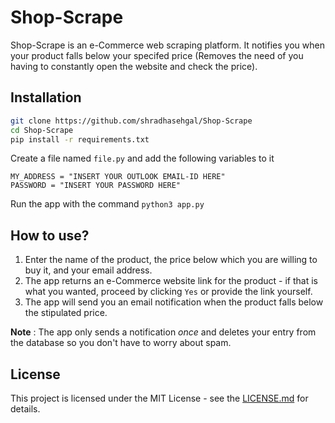 # Shop-Scrape

Shop-Scrape is an e-Commerce web scraping platform. It notifies you when your product falls below your specifed price (Removes the need of you having to constantly open the website and check the price).  

## Installation

```bash
git clone https://github.com/shradhasehgal/Shop-Scrape
cd Shop-Scrape
pip install -r requirements.txt
```
Create a file named `file.py` and add the following variables to it 

```
MY_ADDRESS = "INSERT YOUR OUTLOOK EMAIL-ID HERE"
PASSWORD = "INSERT YOUR PASSWORD HERE"
```

Run the app with the command `python3 app.py`


## How to use?

1. Enter the name of the product, the price below which you are willing to buy it, and your email address.
2. The app returns an e-Commerce website link for the product - if that is what you wanted, proceed by clicking `Yes` or provide the link yourself.
3. The app will send you an email notification when the product falls below the stipulated price. 

**Note** : The app only sends a notification *once* and deletes your entry from the database so you don't have to worry about spam.

## License
This project is licensed under the MIT License - see the [LICENSE.md](LICENSE) for details.
